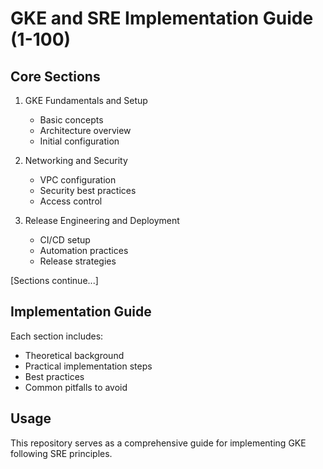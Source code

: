 # GKE and SRE Implementation Guide (1-100)

## Core Sections

1. GKE Fundamentals and Setup
   - Basic concepts
   - Architecture overview
   - Initial configuration

2. Networking and Security
   - VPC configuration
   - Security best practices
   - Access control

3. Release Engineering and Deployment
   - CI/CD setup
   - Automation practices
   - Release strategies

[Sections continue...]

## Implementation Guide

Each section includes:
- Theoretical background
- Practical implementation steps
- Best practices
- Common pitfalls to avoid

## Usage

This repository serves as a comprehensive guide for implementing GKE following SRE principles.